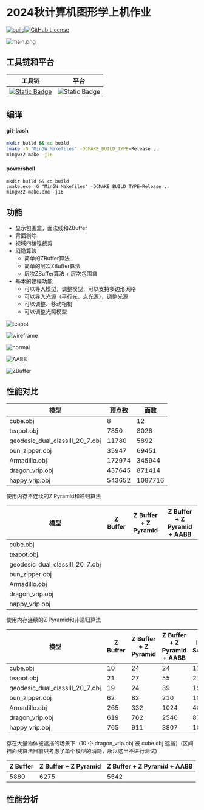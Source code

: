 # 2024秋计算机图形学上机作业

[![build](https://github.com/AliceRemake/SoftwareRenderer/actions/workflows/cmake-single-platform.yml/badge.svg)](https://github.com/AliceRemake/SoftwareRenderer/actions/workflows/cmake-single-platform.yml)[![GitHub License](https://img.shields.io/github/license/AliceRemake/SoftwareRenderer)](https://github.com/AliceRemake/SoftwareRenderer/blob/main/LICENSE)

![main.png](./Image/main.png)

## 工具链和平台

| 工具链                                                                                     | 平台                                                         |
|-----------------------------------------------------------------------------------------|------------------------------------------------------------|
| [![Static Badge](https://img.shields.io/badge/MinGW-green)](https://www.mingw-w64.org/) | ![Static Badge](https://img.shields.io/badge/Windows-blue) |

## 编译

#### git-bash

```bash
mkdir build && cd build
cmake -G "MinGW Makefiles" -DCMAKE_BUILD_TYPE=Release ..
mingw32-make -j16
```

#### powershell

```shell
mkdir build && cd build
cmake.exe -G "MinGW Makefiles" -DCMAKE_BUILD_TYPE=Release ..
mingw32-make.exe -j16
```

## 功能

* 显示包围盒，面法线和ZBuffer
* 背面剔除
* 视域四棱锥裁剪
* 消隐算法
  * 简单的ZBuffer算法
  * 简单的层次ZBuffer算法
  * 层次ZBuffer算法 + 层次包围盒
* 基本的建模功能
  * 可以导入模型，调整模型，可以支持多边形网格
  * 可以导入光源（平行光、点光源），调整光源
  * 可以调整、移动相机
  * 可以调整光照模型

![teapot](./Image/teapot.png)

![wireframe](./Image/wireframe.png)

![normal](./Image/normal.png)

![AABB](./Image/AABB.png)

![ZBuffer](./Image/ZBuffer.png)

## 性能对比

| 模型                              | 顶点数    | 面数      |
|---------------------------------|--------|---------|
| cube.obj                        | 8      | 12      |
| teapot.obj                      | 7850   | 8028    |
| geodesic_dual_classIII_20_7.obj | 11780  | 5892    |
| bun_zipper.obj                  | 35947  | 69451   |
| Armadillo.obj                   | 172974 | 345944  |
| dragon_vrip.obj                 | 437645 | 871414  |
| happy_vrip.obj                  | 543652 | 1087716 |

使用内存不连续的Z Pyramid和递归算法

| 模型                              | Z Buffer | Z Buffer + Z Pyramid | Z Buffer + Z Pyramid + AABB |  
|---------------------------------|----------|----------------------|-----------------------------|
| cube.obj                        |          |                      |                             |                        
| teapot.obj                      |          |                      |                             |                      
| geodesic_dual_classIII_20_7.obj |          |                      |                             | 
| bun_zipper.obj                  |          |                      |                             |                  
| Armadillo.obj                   |          |                      |                             |                   
| dragon_vrip.obj                 |          |                      |                             |                 
| happy_vrip.obj                  |          |                      |                             |                  

使用内存连续的Z Pyramid和非递归算法

| 模型                              | Z Buffer | Z Buffer + Z Pyramid | Z Buffer + Z Pyramid + AABB | Interval Scandline | 
|---------------------------------|----------|----------------------|-----------------------------|--------------------|
| cube.obj                        | 10       | 24                   | 24                          | 11                 |                        
| teapot.obj                      | 21       | 27                   | 55                          | 27                 |                      
| geodesic_dual_classIII_20_7.obj | 19       | 24                   | 39                          | 19                 | 
| bun_zipper.obj                  | 62       | 82                   | 210                         | 106                |                  
| Armadillo.obj                   | 265      | 332                  | 1024                        | 400                |                   
| dragon_vrip.obj                 | 619      | 762                  | 2540                        | 878                |                 
| happy_vrip.obj                  | 765      | 911                  | 3807                        | 1053               |                  

存在大量物体被遮挡的场景下（10 个 dragon_vrip.obj 被 cube.obj 遮挡）(区间扫面线算法目前只考虑了单个模型的消隐，所以这里不进行测试)

| Z Buffer | Z Buffer + Z Pyramid | Z Buffer + Z Pyramid + AABB | 
|----------|----------------------|-----------------------------|
| 5880     | 6275                 | 5542                        |

## 性能分析


